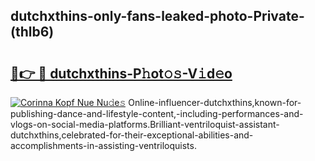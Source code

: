 ## dutchxthins-only-fans​-leaked-photo​-Private-(thlb6)


# <h2><a href="https://mediaupload.pro?title=dutchxthins&ref=git">🔗👉 🔴 dutchxthins-P𝚑ot𝚘𝚜-V𝚒d𝚎o</a></h2>

[![Corinna Kopf Nue Nu𝚍e𝚜](https://i.imgur.com/0qMVB7G.gif)](https://mediaupload.pro?title=dutchxthins&ref=git)
Online-influencer-dutchxthins,known-for-publishing-dance-and-lifestyle-content,-including-performances-and-vlogs-on-social-media-platforms.Brilliant-ventriloquist-assistant-dutchxthins,celebrated-for-their-exceptional-abilities-and-accomplishments-in-assisting-ventriloquists.  